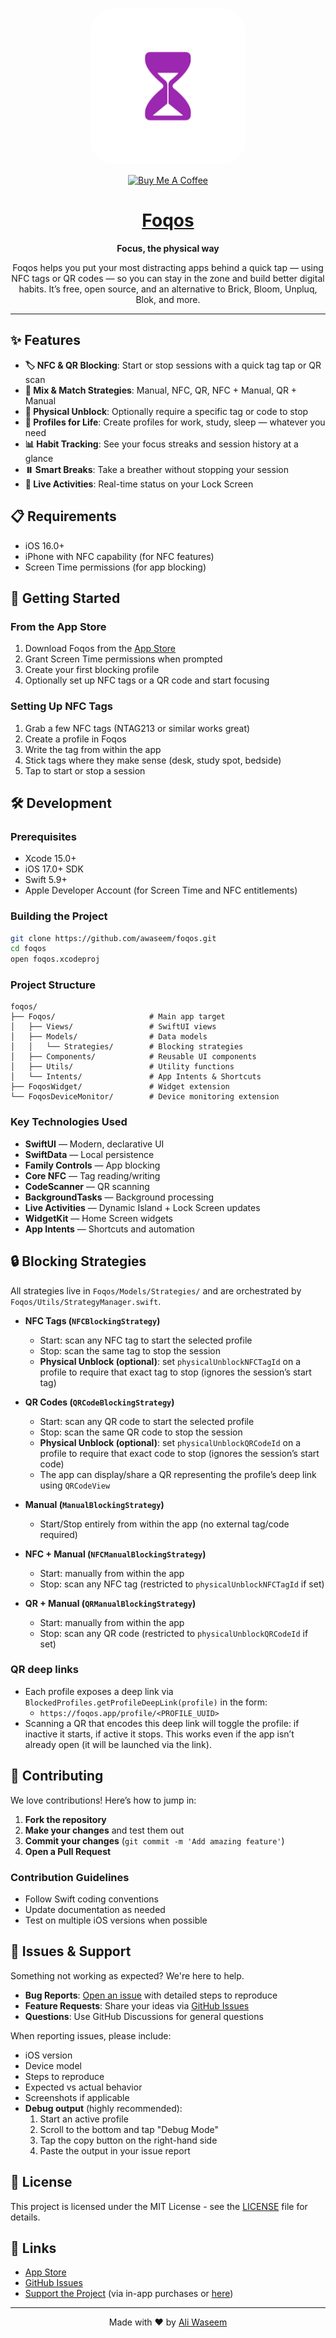 <p align="center">
  <img src="./Foqos/Assets.xcassets/AppIcon.appiconset/AppIcon~ios-marketing.png" width="250" style="border-radius: 40px;">
</p>

<p align="center">
<a href="https://www.buymeacoffee.com/ambitionsoftware" target="_blank"><img src="https://cdn.buymeacoffee.com/buttons/v2/arial-yellow.png" alt="Buy Me A Coffee" style="height: 60px !important;width: 217px !important;" ></a>
</p>

<h1 align="center"><a href="https://apps.apple.com/ca/app/foqos/id6736793117">Foqos</a></h1>

<p align="center">
  <strong>Focus, the physical way</strong>
</p>

<p align="center">
  Foqos helps you put your most distracting apps behind a quick tap — using NFC tags or QR codes — so you can stay in the zone and build better digital habits. It’s free, open source, and an alternative to Brick, Bloom, Unpluq, Blok, and more.
</p>

---

## ✨ Features

- **🏷️ NFC & QR Blocking**: Start or stop sessions with a quick tag tap or QR scan
- **🧩 Mix & Match Strategies**: Manual, NFC, QR, NFC + Manual, QR + Manual
- **🔐 Physical Unblock**: Optionally require a specific tag or code to stop
- **📱 Profiles for Life**: Create profiles for work, study, sleep — whatever you need
- **📊 Habit Tracking**: See your focus streaks and session history at a glance
- **⏸️ Smart Breaks**: Take a breather without stopping your session
- **🔄 Live Activities**: Real-time status on your Lock Screen

## 📋 Requirements

- iOS 16.0+
- iPhone with NFC capability (for NFC features)
- Screen Time permissions (for app blocking)

## 🚀 Getting Started

### From the App Store

1. Download Foqos from the [App Store](https://apps.apple.com/ca/app/foqos/id6736793117)
2. Grant Screen Time permissions when prompted
3. Create your first blocking profile
4. Optionally set up NFC tags or a QR code and start focusing

### Setting Up NFC Tags

1. Grab a few NFC tags (NTAG213 or similar works great)
2. Create a profile in Foqos
3. Write the tag from within the app
4. Stick tags where they make sense (desk, study spot, bedside)
5. Tap to start or stop a session

## 🛠️ Development

### Prerequisites

- Xcode 15.0+
- iOS 17.0+ SDK
- Swift 5.9+
- Apple Developer Account (for Screen Time and NFC entitlements)

### Building the Project

```bash
git clone https://github.com/awaseem/foqos.git
cd foqos
open foqos.xcodeproj
```

### Project Structure

```
foqos/
├── Foqos/                     # Main app target
│   ├── Views/                 # SwiftUI views
│   ├── Models/                # Data models
│   │   └── Strategies/        # Blocking strategies
│   ├── Components/            # Reusable UI components
│   ├── Utils/                 # Utility functions
│   └── Intents/               # App Intents & Shortcuts
├── FoqosWidget/               # Widget extension
└── FoqosDeviceMonitor/        # Device monitoring extension
```

### Key Technologies Used

- **SwiftUI** — Modern, declarative UI
- **SwiftData** — Local persistence
- **Family Controls** — App blocking
- **Core NFC** — Tag reading/writing
- **CodeScanner** — QR scanning
- **BackgroundTasks** — Background processing
- **Live Activities** — Dynamic Island + Lock Screen updates
- **WidgetKit** — Home Screen widgets
- **App Intents** — Shortcuts and automation

## 🔒 Blocking Strategies

All strategies live in `Foqos/Models/Strategies/` and are orchestrated by `Foqos/Utils/StrategyManager.swift`.

- **NFC Tags (`NFCBlockingStrategy`)**

  - Start: scan any NFC tag to start the selected profile
  - Stop: scan the same tag to stop the session
  - **Physical Unblock (optional)**: set `physicalUnblockNFCTagId` on a profile to require that exact tag to stop (ignores the session’s start tag)

- **QR Codes (`QRCodeBlockingStrategy`)**

  - Start: scan any QR code to start the selected profile
  - Stop: scan the same QR code to stop the session
  - **Physical Unblock (optional)**: set `physicalUnblockQRCodeId` on a profile to require that exact code to stop (ignores the session’s start code)
  - The app can display/share a QR representing the profile’s deep link using `QRCodeView`

- **Manual (`ManualBlockingStrategy`)**

  - Start/Stop entirely from within the app (no external tag/code required)

- **NFC + Manual (`NFCManualBlockingStrategy`)**

  - Start: manually from within the app
  - Stop: scan any NFC tag (restricted to `physicalUnblockNFCTagId` if set)

- **QR + Manual (`QRManualBlockingStrategy`)**

  - Start: manually from within the app
  - Stop: scan any QR code (restricted to `physicalUnblockQRCodeId` if set)

### QR deep links

- Each profile exposes a deep link via `BlockedProfiles.getProfileDeepLink(profile)` in the form:
  - `https://foqos.app/profile/<PROFILE_UUID>`
- Scanning a QR that encodes this deep link will toggle the profile: if inactive it starts, if active it stops. This works even if the app isn’t already open (it will be launched via the link).

## 🤝 Contributing

We love contributions! Here’s how to jump in:

1. **Fork the repository**
2. **Make your changes** and test them out
3. **Commit your changes** (`git commit -m 'Add amazing feature'`)
4. **Open a Pull Request**

### Contribution Guidelines

- Follow Swift coding conventions
- Update documentation as needed
- Test on multiple iOS versions when possible

## 🐛 Issues & Support

Something not working as expected? We're here to help.

- **Bug Reports**: [Open an issue](https://github.com/awaseem/foqos/issues) with detailed steps to reproduce
- **Feature Requests**: Share your ideas via [GitHub Issues](https://github.com/awaseem/foqos/issues)
- **Questions**: Use GitHub Discussions for general questions

When reporting issues, please include:

- iOS version
- Device model
- Steps to reproduce
- Expected vs actual behavior
- Screenshots if applicable
- **Debug output** (highly recommended):
  1. Start an active profile
  2. Scroll to the bottom and tap "Debug Mode"
  3. Tap the copy button on the right-hand side
  4. Paste the output in your issue report

## 📄 License

This project is licensed under the MIT License - see the [LICENSE](LICENSE) file for details.

## 🔗 Links

- [App Store](https://apps.apple.com/ca/app/foqos/id6736793117)
- [GitHub Issues](https://github.com/awaseem/foqos/issues)
- [Support the Project](https://apps.apple.com/ca/app/foqos/id6736793117) (via in-app purchases or [here](https://coff.ee/ambitionsoftware))

---

<p align="center">
  Made with ❤️ by <a href="https://github.com/awaseem">Ali Waseem</a>
</p>
